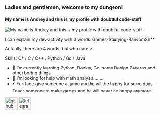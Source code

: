 ### Ladies and gentlemen, welcome to my dungeon!
#### My name is Andrey and this is my profile with doubtful code-stuff
![My name is Andrey and this is my profile with doubtful code-stuff](https://sun9-78.userapi.com/impg/Fuz5QjzQqCPcVgt9xbWIPMS58D6OxQaiUoS8tg/1MD2egKV_zE.jpg?size=604x340&quality=96&sign=ea640e172f8d2c80060141ba4d7861eb&c_uniq_tag=GXXoL154sXp_37Te-VHuDpPqeGbvywY_YHjSldfAf50&type=album)

I can explain my dev-activity with 3 words: Games-Studying-RandomSh**

Actually, there are 4 words, but who cares?

Skills: C# / C / C++ / Python / Go / Java

- 🌱 I’m currently learning Python, Docker, Go,  some Design Patterns and other boring things 
- 🤔 I’m looking for help with math analysis........ 
- ⚡ Fun fact: give someone a game and he will be happy for some days. Teach someone to make games and he will never be happy anymore

[<img src='https://cdn.jsdelivr.net/npm/simple-icons@3.0.1/icons/github.svg' alt='github' height='40'>](https://github.com/kolosya-tuchka)  [<img src='https://cdn.jsdelivr.net/npm/simple-icons@3.0.1/icons/telegram.svg' alt='telegram' height='40'>](https://t.me/tribipki)  
